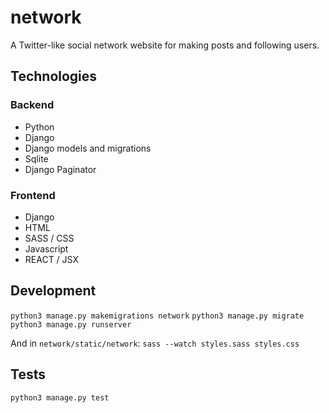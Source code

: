 # network
A Twitter-like social network website for making posts and following users.

## Technologies

### Backend
- Python
- Django
- Django models and migrations
- Sqlite
- Django Paginator

### Frontend
- Django
- HTML
- SASS / CSS
- Javascript
- REACT / JSX

## Development

`python3 manage.py makemigrations network`
`python3 manage.py migrate`
`python3 manage.py runserver`

And in `network/static/network`:
`sass --watch styles.sass styles.css`

## Tests
`python3 manage.py test`




